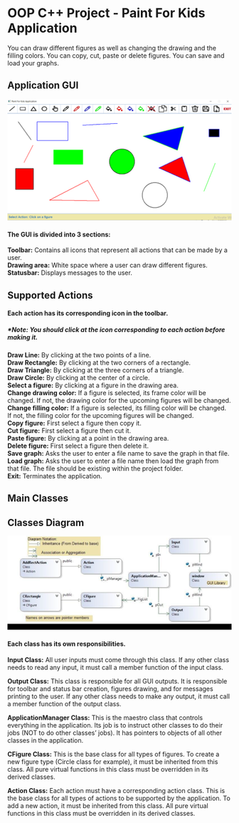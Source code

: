 # OOP C++ Project - Paint For Kids Application
You can draw different figures as well as changing the drawing and the filling colors. You can copy, cut, paste or delete figures. You can save and load your graphs.     
## Application GUI
![Application_GUI](Graph.png)

#### The GUI is divided into 3 sections:  
**Toolbar:** Contains all icons that represent all actions that can be made by a user.   
**Drawing area:** White space where a user can draw different figures.   
**Statusbar:** Displays messages to the user.   

## Supported Actions
#### Each action has its corresponding icon in the toolbar.  
##### *Note: You should click at the icon corresponding to each action before making it.     
**Draw Line:** By clicking at the two points of a line.  
**Draw Rectangle:** By clicking at the two corners of a rectangle.  
**Draw Triangle:** By clicking at the three corners of a triangle.  
**Draw Circle:** By clicking at the center of a circle.  
**Select a figure:** By clicking at a figure in the drawing area.  
**Change drawing color:** If a figure is selected, its frame color will be changed. If not, the drawing color for the upcoming figures will be changed.  
**Change filling color:** If a figure is selected, its filling color will be changed. If not, the filling color for the upcoming figures will be changed.    
**Copy figure:** First select a figure then copy it.  
**Cut figure:** First select a figure then cut it.  
**Paste figure:** By clicking at a point in the drawing area.  
**Delete figure:** First select a figure then delete it.  
**Save graph:** Asks the user to enter a file name to save the graph in that file.  
**Load graph:** Asks the user to enter a file name then load the graph from that file. The file should be existing within the project folder.  
**Exit:** Terminates the application.  

## Main Classes  
## Classes Diagram  
![Classes_Diagram](ClassesDiagram.png)  
#### Each class has its own responsibilities.  
**Input Class:** All user inputs must come through this class. If any other class needs to read any input, it must call a member function of the input class.  

**Output Class:** This class is responsible for all GUI outputs. It is responsible for toolbar and status bar creation, figures drawing, and for messages printing to the user. If any other class needs to make any output, it must call a member function of the output class.  

**ApplicationManager Class:** This is the maestro class that controls everything in the application. Its job is to instruct other classes to do their jobs (NOT to do other classes’ jobs). It has pointers to objects of all other classes in the application.  

**CFigure Class:** This is the base class for all types of figures. To create a new figure type (Circle class for example), it must be inherited from this class. All pure virtual functions in this class must be overridden in its derived classes.  

**Action Class:** Each action must have a corresponding action class. This is the base class for all types of actions to be supported by the application. To add a new action, it must be inherited from this class. All pure virtual functions in this class must be overridden in its derived classes.  








